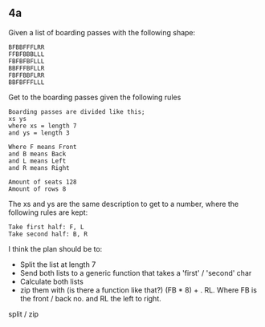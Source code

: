 ## 4a
Given a list of boarding passes with the following shape:
```
BFBBFFFLRR
FFBFBBBLLL
FBFBFBFLLL
BBFFFBFLLR
FBFFBBFLRR
BBFBFFFLLL
```

Get to the boarding passes given the following rules
```
Boarding passes are divided like this;
xs ys
where xs = length 7
and ys = length 3

Where F means Front
and B means Back
and L means Left
and R means Right

Amount of seats 128
Amount of rows 8
```
The xs and ys are the same description to get to a number, where the following rules are kept:
```
Take first half: F, L
Take second half: B, R
```

I think the plan should be to:
- Split the list at length 7
- Send both lists to a generic function that takes a 'first' / 'second' char
- Calculate both lists
- zip them with (is there a function like that?) (FB * 8) + . RL. Where FB is the front / back no. and RL the left to right.

split / zip

